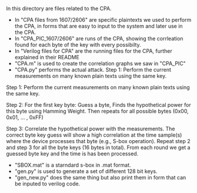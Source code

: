 In this directory are files related to the CPA.
- In "CPA files from 1607/2606" are specific plaintexts we used to perform the CPA, in forms that are easy to input to the system and later use in the CPA.
- In "CPA_PIC_1607/2606" are runs of the CPA, showing the corrleation found for each byte of the key with every possibilty.
- In "Verilog files for CPA" are the running files for the CPA, further explained in their README
- "CPA.m" is used to create the correlation graphs we saw in "CPA_PIC"
- "CPA.py" performs the actual attack. Step 1: Perform the current measurements on many known plain texts using the same key.

 Step 1: Perform the current measurements on many known plain texts using the same key.

 Step 2: For the first key byte: 
 Guess a byte, Finds the hypothetical power for this byte using Hamming Weight. Then repeats for all possible bytes (0x00, 0x01, ... , 0xFF)
 
 Step 3: Correlate the hypothetical power with the measurements. The correct byte key guess will show a
high correlation at the time sample(s) where the device processes that byte (e.g., S-box operation).
Repeat step 2 and step 3 for all the byte keys (16 bytes in total).
From each round we get a guessed byte key and the time is has been processed.
- "SBOX.mat" is a starndard s-box in .mat format.
- "gen.py" is used to generate a set of different 128 bit keys.
- "gen_new.py" does the same thing but also print them in form that can be inputed to verilog code. 


